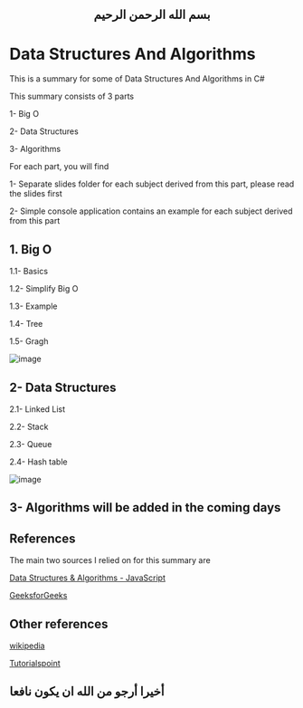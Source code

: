 
 <H2 align="center">
بسم الله الرحمن الرحيم
</h2>


# Data Structures And Algorithms

This is a summary for some of Data Structures And Algorithms in C#

This summary consists of 3 parts 

1- Big O

2- Data Structures

3- Algorithms

For each part, you will find

1- Separate slides folder for each subject derived from this part, please read the slides first

2- Simple console application contains an example for each subject derived from this part



## 1. Big O

   1.1- Basics
   
   1.2- Simplify Big O
   
   1.3- Example
   
   1.4- Tree
   
   1.5- Gragh

![image](https://user-images.githubusercontent.com/81900786/136651043-83675c3a-a308-4ed5-8bff-b0c774acd878.png)

     
     
## 2- Data Structures

   2.1- Linked List

   2.2- Stack  
  
   2.3- Queue
   
   2.4- Hash table
   
   ![image](https://user-images.githubusercontent.com/81900786/136651134-097f8afe-5fcb-47e2-a393-c25ee061dfff.png) 
   
   

## 3- Algorithms will be added in the coming days
   

## References

The main two sources I relied on for this summary are

<a href="https://www.udemy.com/course/data-structures-algorithms-javascript/?utm_source=adwords&utm_medium=udemyads&utm_campaign=DataStructures_v.PROF_la.EN_cc.ROW&utm_content=deal4584&utm_term=_._ag_121857712297_._ad_535397282070_._kw__._de_c_._dm__._pl__._ti_dsa-1187478350545_._li_21458_._pd__._&matchtype=b&gclid=CjwKCAjw7fuJBhBdEiwA2lLMYfvdXOiYBIGE04hdJ_8spgck4FoaYnjdAVm2f-Vl_CvyYIMpAANXgxoCDT8QAvD_BwE">Data Structures & Algorithms - JavaScript</a>

<a href="https://www.geeksforgeeks.org/">GeeksforGeeks</a>

## Other references

<a href="https://www.wikipedia.org/">wikipedia</a>

<a href="https://www.tutorialspoint.com/index.htm">Tutorialspoint</a>

## أخيرا أرجو من الله ان يكون نافعا
